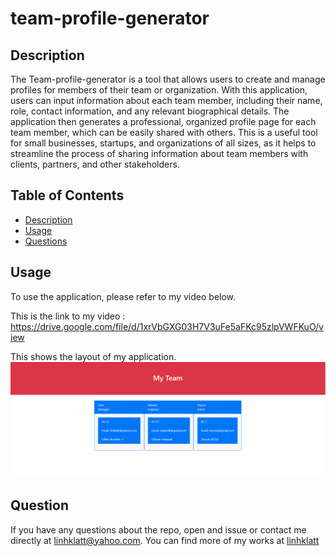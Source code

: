# team-profile-generator

## Description

The Team-profile-generator is a tool that allows users to create and manage profiles for members of their team or organization. With this application, users can input information about each team member, including their name, role, contact information, and any relevant biographical details. The application then generates a professional, organized profile page for each team member, which can be easily shared with others. This is a useful tool for small businesses, startups, and organizations of all sizes, as it helps to streamline the process of sharing information about team members with clients, partners, and other stakeholders.

## Table of Contents

- [Description](#description)
- [Usage](#usage)
- [Questions](#question)

## Usage

To use the application, please refer to my video below.

This is the link to my video : https://drive.google.com/file/d/1xrVbGXG03H7V3uFe5aFKc95zlpVWFKuO/view

This shows the layout of my application.
![Screen shot of my application](./dist/image/Screenshot%20.png)

## Question

If you have any questions about the repo, open and issue or contact me directly at linhklatt@yahoo.com. You can find more of my works at [linhklatt](email)
